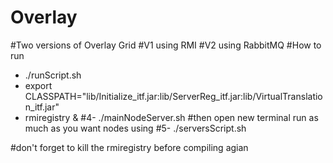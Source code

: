 # Overlay
#Two versions of Overlay Grid 
#V1 using RMI 
#V2 using RabbitMQ
#How to run
* ./runScript.sh
* export CLASSPATH="lib/Initialize_itf.jar:lib/ServerReg_itf.jar:lib/VirtualTranslation_itf.jar"
* rmiregistry &
#4- ./mainNodeServer.sh
#then open new terminal run as much as you want nodes using 
#5- ./serversScript.sh

#don't forget to kill the rmiregistry before compiling agian  
